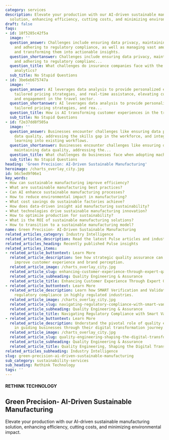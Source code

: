 ```yaml
---
category: services
description: Elevate your production with our AI-driven sustainable manufacturing
  solution, enhancing efficiency, cutting costs, and minimizing environmental impact.
draft: false
faqs:
- id: 18f5285c42f5a
  image: ''
  question_answer: Challenges include ensuring data privacy, maintaining security,
    and adhering to regulatory compliance, as well as managing vast amounts of data
    and transforming them into actionable insights.
  question_shortanswer: Challenges include ensuring data privacy, maintaining security,
    and adhering to regulatory complianc...
  question_title: What challenges do insurance companies face with the rise of data
    analytics?
  sub_title: No Stupid Questions
- id: 3be6eb675747a
  image: ''
  question_answer: AI leverages data analysis to provide personalized experiences,
    tailored pricing strategies, and real-time assistance, elevating customer satisfaction
    and engagement in the travel sector.
  question_shortanswer: AI leverages data analysis to provide personalized experiences,
    tailored pricing strategies, and rea...
  question_title: How is AI transforming customer experiences in the travel sector?
  sub_title: No Stupid Questions
- id: f2e37dd8f505a
  image: ''
  question_answer: Businesses encounter challenges like ensuring data privacy, maintaining
    data quality, addressing the skills gap in the workforce, and integrating machine
    learning into existing workflows.
  question_shortanswer: Businesses encounter challenges like ensuring data privacy,
    maintaining data quality, addressing the...
  question_title: What challenges do businesses face when adopting machine learning?
  sub_title: No Stupid Questions
heading: 'Green Precision: AI-Driven Sustainable Manufacturing'
heroimage: /charts_overlay_city.jpg
id: b6c5ed9f06e1
key_words:
- How can sustainable manufacturing improve efficiency?
- What are sustainable manufacturing best practices?
- Can AI enhance sustainable manufacturing processes?
- How to reduce environmental impact in manufacturing?
- What cost savings do sustainable factories achieve?
- How does data-driven insight aid manufacturing sustainability?
- What technologies drive sustainable manufacturing innovation?
- How to optimize production for sustainability?
- What is the ROI of sustainable manufacturing solutions?
- How to transition to a sustainable manufacturing model?
name: Green Precision- AI-Driven Sustainable Manufacturing
related_articles_category: Industry Intelligence
related_articles_description: Read the latest Pulse articles and industry insights.
related_articles_heading: Recently published Pulse insights
related_articles_items:
- related_article_buttontext: Learn More
  related_article_description: See how strategic quality assurance can significantly
    improve customer experience and brand perception.
  related_article_image: /charts_overlay_city.jpg
  related_article_slug: enhancing-customer-experience-through-expert-qa
  related_article_subheading: Quality Engineering & Assurance
  related_article_title: Enhancing Customer Experience Through Expert QA
- related_article_buttontext: Learn More
  related_article_description: Learn how SMART Verification and Validation streamline
    regulatory compliance in highly regulated industries.
  related_article_image: /charts_overlay_city.jpg
  related_article_slug: navigating-regulatory-compliance-with-smart-vandv
  related_article_subheading: Quality Engineering & Assurance
  related_article_title: Navigating Regulatory Compliance with Smart VandV
- related_article_buttontext: Learn More
  related_article_description: Understand the pivotal role of quality engineering
    in guiding businesses through their digital transformation journey.
  related_article_image: /charts_overlay_city.jpg
  related_article_slug: quality-engineering-shaping-the-digital-transformation
  related_article_subheading: Quality Engineering & Assurance
  related_article_title: Quality Engineering, Shaping the Digital Transformation
related_articles_subheading: Industry Intelligence
slug: green-precision-ai-driven-sustainable-manufacturing
sub_category: sustainability-services
sub_heading: Rethink Technology
tags: ''
---
```


#### RETHINK TECHNOLOGY
## Green Precision- AI-Driven Sustainable Manufacturing
Elevate your production with our AI-driven sustainable manufacturing solution, enhancing efficiency, cutting costs, and minimizing environmental impact.